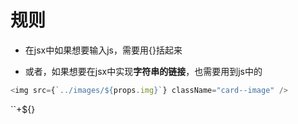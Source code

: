 # 规则

- 在jsx中如果想要输入js，需要用{}括起来

- 或者，如果想要在jsx中实现**字符串的链接**，也需要用到js中的

~~~js
<img src={`../images/${props.img}`} className="card--image" />
~~~

``+${}